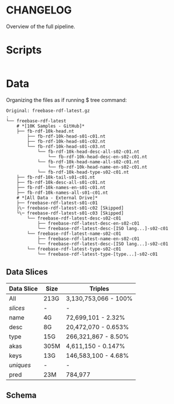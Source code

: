 # CHANGELOG
Overview of the full pipeline.

# Scripts

```
```

# Data

Organizing the files as if running $ tree command:
```
Original: freebase-rdf-latest.gz
.
└── freebase-rdf-latest
    # *[10K Samples - GitHub]*
    ├── fb-rdf-10k-head.nt
        ├── fb-rdf-10k-head-s01-c01.nt
        ├── fb-rdf-10k-head-s01-c02.nt
        └── fb-rdf-10k-head-s01-c03.nt
            └── fb-rdf-10k-head-desc-all-s02-c01.nt
                └── fb-rdf-10k-head-desc-en-s02-c01.nt
            └── fb-rdf-10k-head-name-all-s02-c01.nt
                └── fb-rdf-10k-head-name-en-s02-c01.nt
            └── fb-rdf-10k-head-type-s02-c01.nt
    ├── fb-rdf-10k-tail-s01-c01.nt
    ├── fb-rdf-10k-desc-all-s01-c01.nt
    ├── fb-rdf-10k-names-en-s01-c01.nt
    ├── fb-rdf-10k-names-all-s01-c01.nt
    # *[All Data - External Drive]*
    ├── freebase-rdf-latest-s01-c01
    ├\─ freebase-rdf-latest-s01-c02 [Skipped]
    └\─ freebase-rdf-latest-s01-c03 [Skipped]
        └── freebase-rdf-latest-desc-s02-c01
            ├── freebase-rdf-latest-desc-en-s02-c01
            └── freebase-rdf-latest-desc-[ISO lang...]-s02-c01
        └── freebase-rdf-latest-name-s02-c01
            ├── freebase-rdf-latest-name-en-s02-c01
            └── freebase-rdf-latest-desc-[ISO lang...]-s02-c01
        └── freebase-rdf-latest-type-s02-c01
            └── freebase-rdf-latest-type-[type...]-s02-c01
```

## Data Slices

Data Slice | Size | Triples
--- | --- | ---
All | 213G | 3,130,753,066 - 100%
*slices* | - | -
name | 4G | 72,699,101 - 2.32%
desc | 8G | 20,472,070 - 0.653%
type | 15G | 266,321,867 - 8.50%
akas | 305M | 4,611,150 - 0.147%
keys | 13G | 146,583,100 - 4.68%
*uniques* | - | -
pred | 23M | 784,977

## Schema









